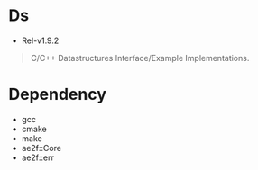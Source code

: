 # Ds
- Rel-v1.9.2
> C/C++ Datastructures Interface/Example Implementations.

# Dependency
- gcc
- cmake
- make
- ae2f::Core
- ae2f::err